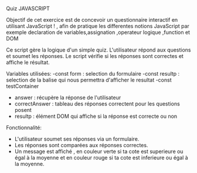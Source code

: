 Quiz JAVASCRIPT

Objectif de cet exercice est de concevoir un questionnaire interactif en utilisant JavaScript ! , afin de pratique les differentes
notions JavaScript par exemple declaration de variables,assignation ,operateur logique ,function et DOM

Ce script gère la logique d'un simple quiz.
L'utilisateur répond aux questions et soumet les réponses.
Le script vérifie si les réponses sont correctes et affiche le résultat.

Variables utilisées:
-const form : selection du formulaire
-const resultp : selection de la balise qui nous permettra d'afficher le resultat
-const testContainer

- answer : récupère la réponse de l'utilisateur
- correctAnswer : tableau des réponses correctent pour les questions posent
- resultp : élément DOM qui affiche si la réponse est correcte ou non

Fonctionnalité:

- L'utilisateur soumet ses réponses via un formulaire.
- Les réponses sont comparées aux réponses correctes.
- Un message est affiché , en couleur verte si ta cote
  est superieure ou égal à la moyenne et en couleur rouge si
  ta cote est inferieure ou égal à la moyenne.
